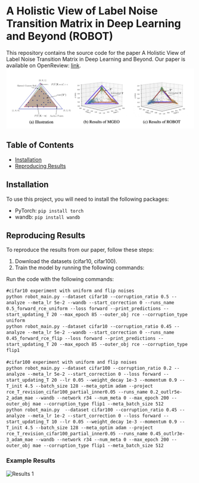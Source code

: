 # A Holistic View of Label Noise Transition Matrix in Deep Learning and Beyond (ROBOT)

This repository contains the source code for the paper A Holistic View of Label Noise Transition Matrix in Deep Learning and Beyond.
Our paper is available on OpenReview: [link](https://openreview.net/pdf?id=aFzaXRImWE).
![Main Figure](src/robot.jpg)
## Table of Contents

- [Installation](#installation)
- [Reproducing Results](#reproducing-results)

## Installation
To use this project, you will need to install the following packages:

- PyTorch: `pip install torch`
- wandb: `pip install wandb`

## Reproducing Results

To reproduce the results from our paper, follow these steps:

1. Download the datasets (cifar10, cifar100).
2. Train the model by running the following commands:

Run the code with the following commands:
```
#cifar10 experiment with uniform and flip noises
python robot_main.py --dataset cifar10 --corruption_ratio 0.5 --analyze --meta_lr 5e-2 --wandb --start_correction 0 --runs_name 0.5_forward_rce_uniform --loss forward --print_predictions --start_updating_T 20 --max_epoch 85 --outer_obj rce --corruption_type uniform
python robot_main.py --dataset cifar10 --corruption_ratio 0.45 --analyze --meta_lr 5e-2 --wandb --start_correction 0 --runs_name 0.45_forward_rce_flip --loss forward --print_predictions --start_updating_T 20 --max_epoch 85 --outer_obj rce --corruption_type flip1

#cifar100 experiment with uniform and flip noises
python robot_main.py --dataset cifar100 --corruption_ratio 0.2 --analyze --meta_lr 5e-2 --start_correction 0 --loss forward --start_updating_T 20 --lr 0.05 --weight_decay 1e-3 --momentum 0.9 --T_init 4.5 --batch_size 128 --meta_optim adam --project rce_T_revision_cifar100_partial_inner0.05 --runs_name 0.2_outlr5e-2_adam_mae --wandb --network r34 --num_meta 0 --max_epoch 200 --outer_obj mae --corruption_type flip1 --meta_batch_size 512
python robot_main.py  --dataset cifar100 --corruption_ratio 0.45 --analyze --meta_lr 1e-2 --start_correction 0 --loss forward --start_updating_T 10 --lr 0.05 --weight_decay 1e-3 --momentum 0.9 --T_init 4.5 --batch_size 128 --meta_optim adam --project rce_T_revision_cifar100_partial_inner0.05 --runs_name 0.45_outlr3e-3_adam_mae --wandb --network r34 --num_meta 0 --max_epoch 200 --outer_obj mae --corruption_type flip1 --meta_batch_size 512
```

### Example Results

![Results 1](src/results.jpg)